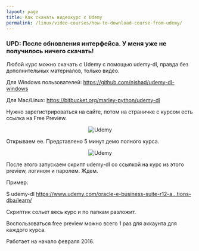 ```yaml
---
layout: page
title: Как скачать видеокурс с Udemy
permalink: /linux/video-courses/how-to-download-course-from-udemy/
---
```




### UPD: После обновления интерфейса. У меня уже не получилось ничего скачать!


Любой курс можно скачать с Udemy с помощью udemy-dl, правда без дополнительных материалов, только видео.

Для Windows пользователей:
https://github.com/nishad/udemy-dl-windows

Для Mac/Linux:
https://bitbucket.org/marley-python/udemy-dl

Нужно зарегистрироваться на сайте, потом на страничке с курсом есть ссылка на Free Preview.


<div align="center">
	<img src="http://storage3.static.itmages.ru/i/15/0807/h_1438952842_8293591_cdc9a56b3b.png" alt="Udemy" border="0" />
</div>



Открываем ее. Представлено 5 минут демо полного курса.

<div align="center">
	<img src="http://storage2.static.itmages.ru/i/15/0807/h_1438952889_8011419_0e5ca4012e.png" alt="Udemy" border="0" />
</div>


После этого запускаем скрипт udemy-dl со ссылкой на курс из этого preview, логином и паролем. Ждем.

Пример:

$ udemy-dl https://www.udemy.com/oracle-e-business-suite-r12-a...tions-dba/learn/

Скриптик сольет весь курс и по папкам разложит.

Воспользоваться free preview можно всего 1 раз для аккаунта для каждого курса.


Работает на начало февраля 2016.
